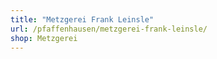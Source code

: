 ```yaml
---
title: "Metzgerei Frank Leinsle"
url: /pfaffenhausen/metzgerei-frank-leinsle/
shop: Metzgerei
---
```

